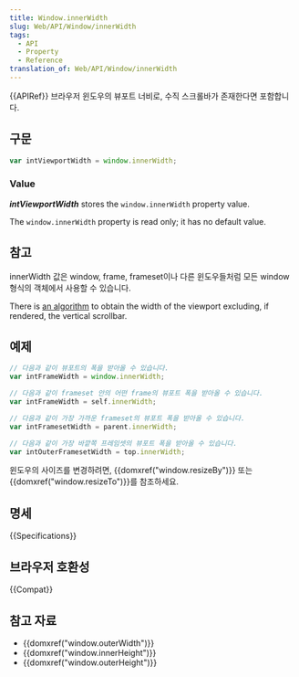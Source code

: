 ```yaml
---
title: Window.innerWidth
slug: Web/API/Window/innerWidth
tags:
  - API
  - Property
  - Reference
translation_of: Web/API/Window/innerWidth
---
```

{{APIRef}}
브라우저 윈도우의 뷰포트 너비로, 수직 스크롤바가 존재한다면 포함합니다.

## 구문

```js
var intViewportWidth = window.innerWidth;
```

### Value

**_intViewportWidth_** stores the `window.innerWidth` property value.

The `window.innerWidth` property is read only; it has no default value.

## 참고

innerWidth 값은 window, frame, frameset이나 다른 윈도우들처럼 모든 window 형식의 객체에서 사용할 수 있습니다.

There is [an algorithm](https://bugzilla.mozilla.org/show_bug.cgi?id=189112#c7) to obtain the width of the viewport excluding, if rendered, the vertical scrollbar.

## 예제

```js
// 다음과 같이 뷰포트의 폭을 받아올 수 있습니다.
var intFrameWidth = window.innerWidth;

// 다음과 같이 frameset 안의 어떤 frame의 뷰포트 폭을 받아올 수 있습니다.
var intFrameWidth = self.innerWidth;

// 다음과 같이 가장 가까운 frameset의 뷰포트 폭을 받아올 수 있습니다.
var intFramesetWidth = parent.innerWidth;

// 다음과 같이 가장 바깥쪽 프레임셋의 뷰포트 폭을 받아올 수 있습니다.
var intOuterFramesetWidth = top.innerWidth;
```

윈도우의 사이즈를 변경하려면, {{domxref("window.resizeBy")}} 또는 {{domxref("window.resizeTo")}}를 참조하세요.

## 명세

{{Specifications}}

## 브라우저 호환성

{{Compat}}

## 참고 자료

- {{domxref("window.outerWidth")}}
- {{domxref("window.innerHeight")}}
- {{domxref("window.outerHeight")}}
